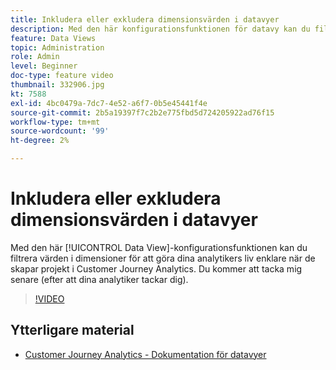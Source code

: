 ```yaml
---
title: Inkludera eller exkludera dimensionsvärden i datavyer
description: Med den här konfigurationsfunktionen för datavy kan du filtrera värden i dimensioner för att göra analytikernas liv enklare när de skapar projekt i Customer Journey Analytics. Du kommer att tacka mig senare (efter att dina analytiker tackar dig).
feature: Data Views
topic: Administration
role: Admin
level: Beginner
doc-type: feature video
thumbnail: 332906.jpg
kt: 7588
exl-id: 4bc0479a-7dc7-4e52-a6f7-0b5e45441f4e
source-git-commit: 2b5a19397f7c2b2e775fbd5d724205922ad76f15
workflow-type: tm+mt
source-wordcount: '99'
ht-degree: 2%

---
```


# Inkludera eller exkludera dimensionsvärden i datavyer

Med den här [!UICONTROL Data View]-konfigurationsfunktionen kan du filtrera värden i dimensioner för att göra dina analytikers liv enklare när de skapar projekt i Customer Journey Analytics. Du kommer att tacka mig senare (efter att dina analytiker tackar dig).

>[!VIDEO](https://video.tv.adobe.com/v/332906/?quality=12&learn=on)

## Ytterligare material

* [Customer Journey Analytics - Dokumentation för datavyer](https://experienceleague.adobe.com/docs/analytics-platform/using/cja-dataviews/create-dataview.html?lang=sv-SE)
